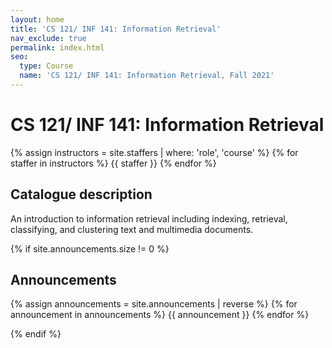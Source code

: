 ```yaml
---
layout: home
title: 'CS 121/ INF 141: Information Retrieval'
nav_exclude: true
permalink: index.html
seo:
  type: Course
  name: 'CS 121/ INF 141: Information Retrieval, Fall 2021'
---
```

# CS 121/ INF 141: Information Retrieval

{% assign instructors = site.staffers | where: 'role', 'course' %}
{% for staffer in instructors %}
{{ staffer }}
{% endfor %}

## Catalogue description
An introduction to information retrieval including indexing, retrieval, classifying, and clustering text and multimedia documents.


{% if site.announcements.size != 0 %}
## Announcements

{% assign announcements = site.announcements | reverse %}
{% for announcement in announcements %}
{{ announcement }}
{% endfor %}

{% endif %}